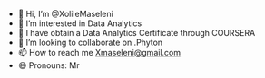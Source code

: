 - 👋 Hi, I’m @XolileMaseleni
- 👀 I’m interested in Data Analytics
- 🌱 I have obtain a Data Analytics Certificate through COURSERA
- 💞️ I’m looking to collaborate on .Phyton
- 📫 How to reach me Xmaseleni@gmail.com
- 😄 Pronouns: Mr
  

<!---
XolileMaseleni/XolileMaseleni is a ✨ special ✨ repository because its `README.md` (this file) appears on your GitHub profile.
You can click the Preview link to take a look at your changes.
--->
